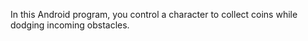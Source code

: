 In this Android program, you control a character to collect coins while dodging incoming obstacles.

